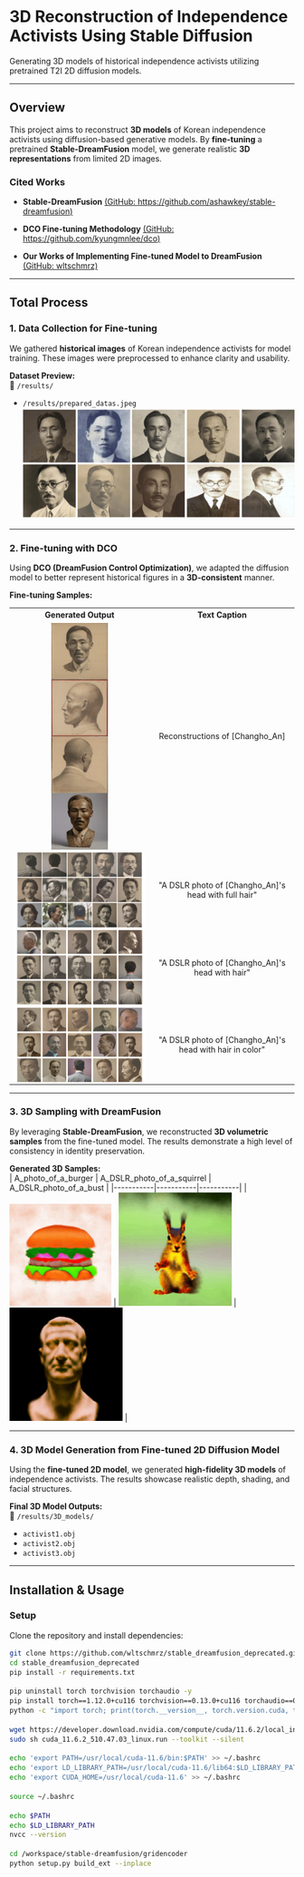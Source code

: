 # **3D Reconstruction of Independence Activists Using Stable Diffusion**  
Generating 3D models of historical independence activists utilizing pretrained T2I 2D diffusion models.

---

## **Overview**  
This project aims to reconstruct **3D models** of Korean independence activists using diffusion-based generative models. By **fine-tuning** a pretrained **Stable-DreamFusion** model, we generate realistic **3D representations** from limited 2D images.

### **Cited Works**  
- **Stable-DreamFusion** [(GitHub: https://github.com/ashawkey/stable-dreamfusion)](https://github.com/ashawkey/stable-dreamfusion)  
- **DCO Fine-tuning Methodology** [(GitHub: https://github.com/kyungmnlee/dco)](https://github.com/kyungmnlee/dco)  

- **Our Works of Implementing Fine-tuned Model to DreamFusion** [(GitHub: wltschmrz)](https://github.com/wltschmrz/stable_dreamfusion_deprecated)  
---

## **Total Process**  

### **1. Data Collection for Fine-tuning**  
We gathered **historical images** of Korean independence activists for model training. These images were preprocessed to enhance clarity and usability.  

**Dataset Preview:**  
📁 `/results/`  
- `/results/prepared_datas.jpeg`
![what](results/prepared_datas.jpeg)
---

### **2. Fine-tuning with DCO**  
Using **DCO (DreamFusion Control Optimization)**, we adapted the diffusion model to better represent historical figures in a **3D-consistent** manner.  

**Fine-tuning Samples:**

<table align="center">
  <tr>
    <th style="text-align:center;">Generated Output</th>
    <th style="text-align:center;">Text Caption</th>
  </tr>
  <tr>
    <td align="center">
      <img src="results/finetuned_sample_datas/test_front_42.png" width="100" style="display:block; margin:auto;">
      <img src="results/finetuned_sample_datas/test_side_42.png" width="100" style="display:block; margin:auto;">
      <img src="results/finetuned_sample_datas/test_back_42.png" width="100" style="display:block; margin:auto;">
      <img src="results/finetuned_sample_datas/test_plain_42.png" width="100" style="display:block; margin:auto;">
    </td>
    <td align="center">Reconstructions of [Changho_An]</td>
  </tr>
  <tr>
    <td align="center"><img src="results/finetuned_sample_datas/iter1000_A_DSLR_photo_of_mans_head_with_full_hair.jpeg" width="400" style="display:block; margin:auto;"></td>
    <td align="center">"A DSLR photo of [Changho_An]'s head with full hair"</td>
  </tr>
  <tr>
    <td align="center"><img src="results/finetuned_sample_datas/iter1000_A_DSLR_photo_of_mans_head_with_hair.jpeg" width="400" style="display:block; margin:auto;"></td>
    <td align="center">"A DSLR photo of [Changho_An]'s head with hair"</td>
  </tr>
  <tr>
    <td align="center"><img src="results/finetuned_sample_datas/iter1000_A_DSLR_photo_of_mans_head_with_hair_in_color.jpeg" width="400" style="display:block; margin:auto;"></td>
    <td align="center">"A DSLR photo of [Changho_An]'s head with hair in color"</td>
  </tr>
</table>

---

### **3. 3D Sampling with DreamFusion**  
By leveraging **Stable-DreamFusion**, we reconstructed **3D volumetric samples** from the fine-tuned model. The results demonstrate a high level of consistency in identity preservation.

**Generated 3D Samples:**  
| A_photo_of_a_burger | A_DSLR_photo_of_a_squirrel | A_DSLR_photo_of_a_bust |
|-----------|-----------|-----------|
| ![3D Sample 1](results/dreamfusion_samples/A_photo_of_a_burger.gif) | ![3D Sample 2](results/dreamfusion_samples/A_DSLR_photo_of_a_squirrel.gif) | ![3D Sample 3](results/dreamfusion_samples/A_DSLR_photo_of_a_bust.gif) |

---

### **4. 3D Model Generation from Fine-tuned 2D Diffusion Model**  
Using the **fine-tuned 2D model**, we generated **high-fidelity 3D models** of independence activists. The results showcase realistic depth, shading, and facial structures.

**Final 3D Model Outputs:**  
📁 `/results/3D_models/`  
- `activist1.obj`  
- `activist2.obj`  
- `activist3.obj`  

---

## **Installation & Usage**  

### **Setup**
Clone the repository and install dependencies:
```bash
git clone https://github.com/wltschmrz/stable_dreamfusion_deprecated.git
cd stable_dreamfusion_deprecated
pip install -r requirements.txt

pip uninstall torch torchvision torchaudio -y
pip install torch==1.12.0+cu116 torchvision==0.13.0+cu116 torchaudio==0.12.0 --extra-index-url https://download.pytorch.org/whl/cu116
python -c "import torch; print(torch.__version__, torch.version.cuda, torch.cuda.is_available())"

wget https://developer.download.nvidia.com/compute/cuda/11.6.2/local_installers/cuda_11.6.2_510.47.03_linux.run
sudo sh cuda_11.6.2_510.47.03_linux.run --toolkit --silent

echo 'export PATH=/usr/local/cuda-11.6/bin:$PATH' >> ~/.bashrc
echo 'export LD_LIBRARY_PATH=/usr/local/cuda-11.6/lib64:$LD_LIBRARY_PATH' >> ~/.bashrc
echo 'export CUDA_HOME=/usr/local/cuda-11.6' >> ~/.bashrc

source ~/.bashrc

echo $PATH
echo $LD_LIBRARY_PATH
nvcc --version

cd /workspace/stable-dreamfusion/gridencoder
python setup.py build_ext --inplace
